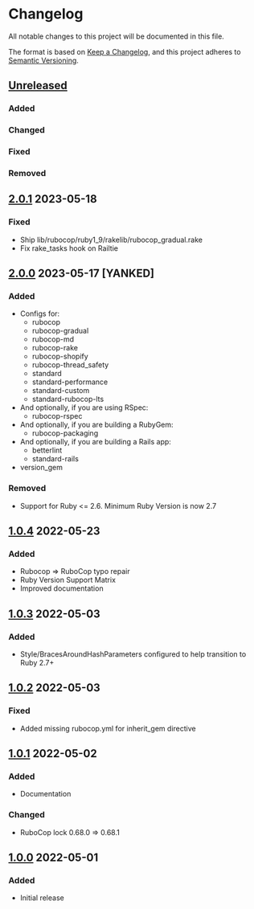 # Changelog
All notable changes to this project will be documented in this file.

The format is based on [Keep a Changelog](https://keepachangelog.com/en/1.0.0/),
and this project adheres to [Semantic Versioning](https://semver.org/spec/v2.0.0.html).

## [Unreleased]
### Added
### Changed
### Fixed
### Removed

## [2.0.1] 2023-05-18
### Fixed
- Ship lib/rubocop/ruby1_9/rakelib/rubocop_gradual.rake
- Fix rake_tasks hook on Railtie

## [2.0.0] 2023-05-17 [YANKED]
### Added
- Configs for:
  - rubocop
  - rubocop-gradual
  - rubocop-md
  - rubocop-rake
  - rubocop-shopify
  - rubocop-thread_safety
  - standard
  - standard-performance
  - standard-custom
  - standard-rubocop-lts
- And optionally, if you are using RSpec:
  - rubocop-rspec
- And optionally, if you are building a RubyGem:
  - rubocop-packaging
- And optionally, if you are building a Rails app:
  - betterlint
  - standard-rails
- version_gem
### Removed
- Support for Ruby <= 2.6. Minimum Ruby Version is now 2.7

## [1.0.4] 2022-05-23
### Added
- Rubocop => RuboCop typo repair
- Ruby Version Support Matrix
- Improved documentation

## [1.0.3] 2022-05-03
### Added
- Style/BracesAroundHashParameters configured to help transition to Ruby 2.7+

## [1.0.2] 2022-05-03
### Fixed
- Added missing rubocop.yml for inherit_gem directive

## [1.0.1] 2022-05-02
### Added
- Documentation

### Changed
- RuboCop lock 0.68.0 => 0.68.1

## [1.0.0] 2022-05-01
### Added
- Initial release

[Unreleased]: https://github.com/rubocop-lts/rubocop-ruby2_2/compare/v2.0.1...HEAD
[2.0.1]: https://github.com/rubocop-lts/rubocop-ruby2_2/compare/v2.0.0...v2.0.1
[2.0.0]: https://github.com/rubocop-lts/rubocop-ruby2_2/compare/v1.0.4...v2.0.0
[1.0.4]: https://github.com/rubocop-lts/rubocop-ruby2_2/compare/v1.0.3...v1.0.4
[1.0.3]: https://github.com/rubocop-lts/rubocop-ruby2_2/compare/v1.0.2...v1.0.3
[1.0.2]: https://github.com/rubocop-lts/rubocop-ruby2_2/compare/v1.0.1...v1.0.2
[1.0.1]: https://github.com/rubocop-lts/rubocop-ruby2_2/compare/v1.0.0...v1.0.1
[1.0.0]: https://github.com/rubocop-lts/rubocop-ruby2_2/compare/b86f10e2f7a0ad4081b07782b3b924ef67acdeab...v1.0.0
